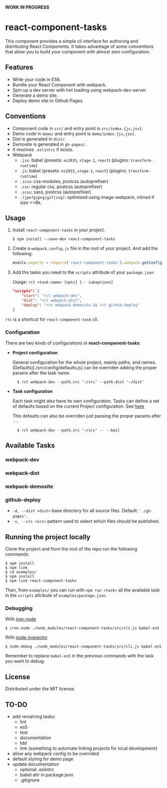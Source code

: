**WORK IN PROGRESS**

# react-component-tasks

This component provides a simple cli interface for authoring and distributing React Components. It takes advantage of some conventions that allow you to build your component with almost zero configuration.

## Features

- Write your code in ES6.
- Bundle your React Component with webpack.
- Spin up a dev server with hot loading using webpack-dev-server.
- Generate a demo site.
- Deploy demo site to Github Pages.

## Conventions

- Component code in `src/` and entry point is `src/index.{js,jsx}`.
- Demo code in `demo/` and entry point is `demo/index.{js,jsx}`.
- Dist is generated in `dist/`.
- Demosite is generated in `gh-pages/`.
- It resolves `.eslintrc` if exists.
- Webpack
	- `.jsx`: babel (presets: `es2015`, `stage-1`, `react`) (plugins: `transform-runtime`)
	- `.js`: babel (presets: `es2015`, `stage-1`, `react`) (plugins: `transform-runtime`)
	- `.icss`: css-modules, postcss (autoprefixer)
	- `.css`: regular css, postcss (autoprefixer)
	- `.scss`: sass, postcss (autoprefixer)
	- `.(jpe?g|png|gif|svg)`: optimized using image-webpack, inlined if size <=8k.

## Usage

1. Install `react-component-tasks` in your project.

	```shell
	$ npm install --save-dev react-component-tasks
	```

2. Create a `webpack.config.js` file in the root of your project. And add the following:

	```javascript
	module.exports = require('react-component-tasks').webpack.getConfig();
	```

3. Add the tasks you need to the `scripts` attribute of your `package.json`.

	Usage: `rct <task-name> [opts] [-- suboptions]`

	```json
	"scripts": {
	    "start": "rct webpack-dev",
	    "dist": "rct webpack-dist",
	    "deploy": "rct webpack-demosite && rct github-deploy"
	}
	```

`rtc` is a shortcut for `react-component-task` cli.


### Configuration

There are two kinds of configurations in **react-component-tasks**:

- **Project configuration**

	General configuration for the whole project, mainly paths, and names. (Defaults)[./src/config/defaults.js] can be overriden adding the proper params after the task name.

		$ rct webpack-dev --path.src '~/src' --path.dist '~/dist'

- **Task configuration**

	Each task might also have its own configuration. Tasks can define a set of defaults based on the current Project configuration. See [here](./src/tasks/eslint.js)

	This defaults can also be overriden just passing the proper params after `--`.

		$ rct webpack-dev --path.src '~/src' -- --bail


## Available Tasks

### webpack-dev

### webpack-dist

### webpack-demosite

### github-deploy

- `-d, --dist <dist>` base directory for all source files. Default: `'./gh-pages'`.
- `-s, --src <src>` pattern used to select which files should be published.


## Running the project locally

Clone the project and from the root of the repo run the following commands:

	$ npm install
	$ npm link
	$ cd examples/
	$ npm install
	$ npm link react-component-tasks

Then, from `examples/` you can run with `npm run <task>` all the available task in the `scripts` attribute of `examples/package.json`.

### Debugging

With [iron-node](http://s-a.github.io/iron-node/)

	$ iron-node ./node_modules/react-component-tasks/src/cli.js babel-es5

With [node-inspector](https://github.com/node-inspector/node-inspector)

	$ node-debug ./node_modules/react-component-tasks/src/cli.js babel-es5

Remember to replace `babel-es5` in the previous commands with the task you want to debug.


## License

Distributed under the MIT license.

## TO-DO

- add remaining tasks:
	- lint
	- es5
	- test
	- documentation
	- tdd
	- link (something to automate linking projects for local development)
- allow any webpack config to be overrided
- default styling for demo page
- update documentation
	- optional .eslintrc
	- babel attr in package.json
	- .gitignore
